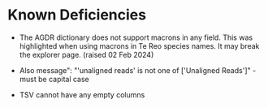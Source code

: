 # Known Deficiencies

- The AGDR dictionary does not support macrons in any field. This was highlighted when using macrons in Te Reo species names. It may break the explorer page. (raised 02 Feb 2024)

- Also message": "'unaligned reads' is not one of ['Unaligned Reads']" - must be capital case

- TSV cannot have any empty columns
